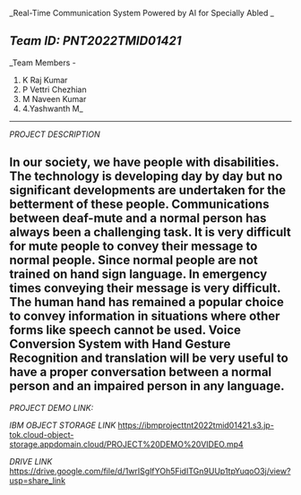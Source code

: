 _Real-Time Communication System Powered by AI for Specially Abled _

_Team ID:  PNT2022TMID01421_                    
----------------------------------------------------------------------------------------------------------------------------
_Team Members - 
1. K Raj Kumar
2. P Vettri Chezhian 
3. M Naveen Kumar
4. 4.Yashwanth M_
----------------------------------------------------------------------------------------------------------------------------

_PROJECT DESCRIPTION_

In our society, we have people with disabilities. The technology is developing day by day but no significant developments
are undertaken for the betterment of these people. Communications between deaf-mute and a normal person has always been
a challenging task. It is very difficult for mute people to convey their message to normal people. Since normal people are
not trained on hand sign language. In emergency times conveying their message is very difficult. The human hand has remained
a popular choice to convey information in situations where other forms like speech cannot be used. Voice Conversion 
System with Hand Gesture Recognition and translation will be very useful to have a proper conversation between a normal 
person and an impaired person in any language.
------------------------------------------------------------------------------------------------------------------------
_PROJECT DEMO LINK:_

_IBM OBJECT STORAGE LINK_
https://ibmprojecttnt2022tmid01421.s3.jp-tok.cloud-object-storage.appdomain.cloud/PROJECT%20DEMO%20VIDEO.mp4 

_DRIVE LINK_ 
https://drive.google.com/file/d/1wrISglfYOh5FidITGn9UUp1tpYuqoO3j/view?usp=share_link
